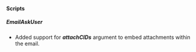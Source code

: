 
#### Scripts

##### EmailAskUser

- Added support for ***attachCIDs*** argument to embed attachments within the email.